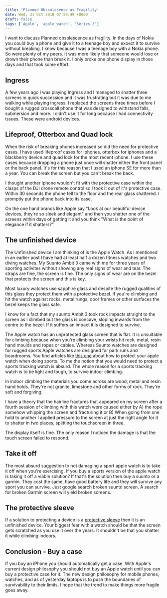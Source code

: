 ```yaml
---
title: 'Planned Obscolesence as Fragility'
date: Wed, 31 Oct 2018 07:59:49 +0000
draft: false
tags: ['Apple', 'apple watch', 'Series 3']
---
```


I want to discuss Planned obsolescence as fragility. In the days of Nokia you could buy a phone and give it to a teenage boy and expect it to survive without breaking. I know because I was a teenage boy with a Nokia phone. So were plenty of my peers. It was more likely that someone would lose or drown their phone than break it. I only broke one phone display in those days and that took some effort. 

Ingress
-------

A few years ago I was playing Ingress and I managed to shatter three screens in quick succession and it was frustrating but it was due to me walking while playing ingress. I replaced the screens three times before I bought a rugged crosscall phone that was designed to withstand falls, submersion and more. I didn't use it for long because I had connectivity issues. These were android devices. 

Lifeproof, Otterbox and Quad lock
---------------------------------

When the risk of breaking phones increased so did the need for protective cases. I have used lifeproof cases for iphones, otterbox for iphones and a blackberry device and quad lock for the most recent iphone. I use these cases because dropping a phone just once will shatter either the front panel or the back panel. It's for this reason that I used an iphone SE for more than a year. You can break the screen but you can't break the back. 

I thought another iphone wouldn't fit with the protective case within the clasps of the DJI drone remote control so I took it out of it's protective case. Within 30 seconds the phone fell to the floor and the rear glass shattered. I promptly put the phone back into its case. 

On the one hand brands like Apple say "Look at our beautiful device devices, they're so sleek and elegant" and then you shatter one of the screens within days of getting it and you think "What is the point of elegance if it shatters?"

The unfinished device
---------------------

The Unfinished device I am thinking of is the Apple Watch. As I mentioned in an earlier post I have had at least half a dozen fitness watches and two diving watches. My Suunto Ambit 3 came with me for three years of sporting activites without showing any real signs of wear and tear. The straps are fine, the screen is fine. The only signs of wear are on the bezel that protects the screen and this is key. 

Most luxury watches use sapphire glass and despite the rugged qualities of this glass they protect them with a protective bezel. If you're climbing and hit the watch against rocks, metal rungs, door frames or other surfaces the bezel keeps the glass safe. 

I know for a fact that my suunto Ambit 3 took rock impacts straight to the screen as I climbed but the glass is concave, sloping inwards from the centre to the bezel. If it suffers an impact it is designed to survive. 

The Apple watch has an unprotected glass screen that is flat. It is unsuitable for climbing because when you're climbing your wrists hit rock, metal, resin hand moulds and ropes or cables. Whereas Suunto watches are designed for rugged sports Apple watches are designed for park runs and boardrooms. You find articles like [this one](https://www.imore.com/best-ways-protect-apple-watch-while-working-out) about how to protect your apple watch when doing sports. To me the notion that you would need to protect a sports tracking watch is absurd. The whole reason for a sports tracking watch is to be light and tough, to survive indoor climbing. 

In indoor climbing the materials you come across are wood, metal and resin hand holds. They're not granite, limestone and other forms of rock. They're soft and forgiving. 

I have a theory that the hairline fractures that appeared on my screen after a fourth session of climbing with this watch were caused either by A) the rope somehow whipping the screen and fracturing it or B) When going from one hold to another I applied pressure to the screen at just the right angle for it to shatter in two places, splitting the touchscreen in three. 

The display itself is fine. The only reason I noticed the damage is that the touch screen failed to respond. 

Take it off
-----------

The most absurd suggestion to not damaging a sport apple watch is to take it off when you're exercising. If you buy a sports version of the apple watch is taking it off a viable solution? If that's the solution then buy a suunto or a garmin. They cost the same, have good battery life and they will survive any sport you can survive. Just google search broken suunto screen. A search for broken Garmin screen will yield broken screens. 

The protective sleeve
---------------------

If a solution to protecting a device is a [protective sleeve](https://www.spigen.com/collections/apple-watch) then it is an unfinished device. Your biggest fear with a watch should be that the screen gets scratched as you use it over the years. It shouldn't be that you shatter it while climbing indoors. 

Conclusion - Buy a case
-----------------------

If you buy an iPhone you should automatically get a case. With Apple's current design philosophy you should not buy an Apple watch until you can buy a protective case for it. The new design philosophy for mobile phones, watches, and as of yesterday laptops is to push the boundaries of survivability to their limits. I hope that the trend to make things more fragile goes away.